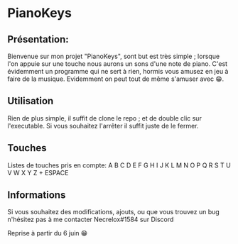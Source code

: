 # PianoKeys

## Présentation:

Bienvenue sur mon projet "PianoKeys", sont but est très simple ; lorsque l'on appuie sur une touche nous aurons un sons d'une note de piano.
C'est évidemment un programme qui ne sert à rien, hormis vous amusez en jeu à faire de la musique.
Evidemment on peut tout de même s'amuser avec 😁.

## Utilisation
Rien de plus simple, il suffit de clone le repo ; et de double clic sur l'executable.
Si vous souhaitez l'arrêter il suffit juste de le fermer.

## Touches
Listes de touches pris en compte:
A B C D E F G H I J
K L M N O P Q R S T
U V W X Y Z
+
ESPACE

## Informations
Si vous souhaitez des modifications, ajouts, ou que vous trouvez un bug n'hésitez pas à me contacter
Necrelox#1584 sur Discord

Reprise à partir du 6 juin 😁
